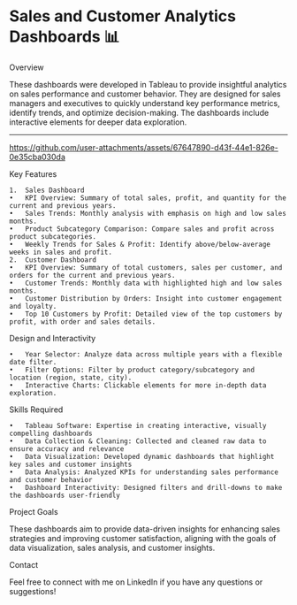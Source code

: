 # Sales and Customer Analytics Dashboards 📊

Overview

These dashboards were developed in Tableau to provide insightful analytics on sales performance and customer behavior. They are designed for sales managers and executives to quickly understand key performance metrics, identify trends, and optimize decision-making. The dashboards include interactive elements for deeper data exploration.

---


https://github.com/user-attachments/assets/67647890-d43f-44e1-826e-0e35cba030da




Key Features

	1.	Sales Dashboard
	•	KPI Overview: Summary of total sales, profit, and quantity for the current and previous years.
	•	Sales Trends: Monthly analysis with emphasis on high and low sales months.
	•	Product Subcategory Comparison: Compare sales and profit across product subcategories.
	•	Weekly Trends for Sales & Profit: Identify above/below-average weeks in sales and profit.
	2.	Customer Dashboard
	•	KPI Overview: Summary of total customers, sales per customer, and orders for the current and previous years.
	•	Customer Trends: Monthly data with highlighted high and low sales months.
	•	Customer Distribution by Orders: Insight into customer engagement and loyalty.
	•	Top 10 Customers by Profit: Detailed view of the top customers by profit, with order and sales details.

Design and Interactivity

	•	Year Selector: Analyze data across multiple years with a flexible date filter.
	•	Filter Options: Filter by product category/subcategory and location (region, state, city).
	•	Interactive Charts: Clickable elements for more in-depth data exploration.

Skills Required

	•	Tableau Software: Expertise in creating interactive, visually compelling dashboards
	•	Data Collection & Cleaning: Collected and cleaned raw data to ensure accuracy and relevance
	•	Data Visualization: Developed dynamic dashboards that highlight key sales and customer insights
	•	Data Analysis: Analyzed KPIs for understanding sales performance and customer behavior
	•	Dashboard Interactivity: Designed filters and drill-downs to make the dashboards user-friendly


Project Goals

These dashboards aim to provide data-driven insights for enhancing sales strategies and improving customer satisfaction, aligning with the goals of data visualization, sales analysis, and customer insights.

Contact

Feel free to connect with me on LinkedIn if you have any questions or suggestions!
